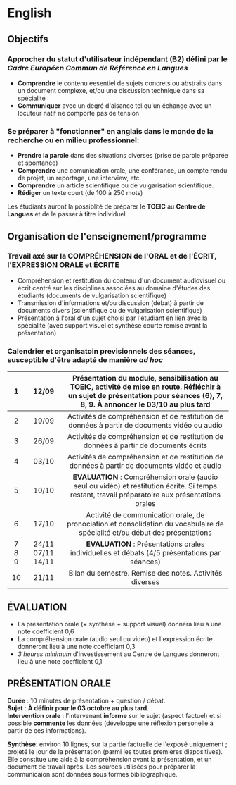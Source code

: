 # **English**
## **Objectifs**
### **Approcher du statut d'utilisateur indépendant** (B2) défini par le *Cadre Européen Commun de Référence en Langues*
- **Comprendre** le contenu eesentiel de sujets concrets ou abstraits dans un document complexe, et/ou une discussion technique dans sa spécialité
- **Communiquer** avec un degré d'aisance tel qu'un échange avec un locuteur natif ne comporte pas de tension
### **Se préparer à "fonctionner" en anglais dans le monde de la recherche ou en milieu professionnel:**
- **Prendre la parole** dans des situations diverses (prise de parole préparée et spontanée)
- **Comprendre** une comunication orale, une conférance, un compte rendu de projet, un reportage, une interview, etc.
- **Comprendre** un article scientifique ou de vulgarisation scientifique.
- **Rédiger** un texte court (de 100 à 250 mots)  

Les étudiants auront la possiblité de préparer le **TOEIC** au **Centre de Langues** et de le passer à titre individuel
## **Organisation de l'enseignement/programme**  
### **Travail axé sur la COMPRÉHENSION de l'ORAL et de l'ÉCRIT, l'EXPRESSION ORALE et ÉCRITE**

- Compréhension et restitution du contenu d'un document audiovisuel ou écrit centré sur les disciplines associées au domaine d'études des étudiants (documents de vulgarisation scientifique)
- Transmission d'informations et/ou discussion (débat) à partir de documents divers (scientifique ou de vulgarisation scientifique)
- Présentation à l'oral d'un sujet choisi par l'étudiant en lien avec la spécialité (avec support visuel et synthèse courte remise avant la présentation)  

### **Calendrier et organisatoin previsionnels des séances, susceptible d'être adapté de manière *ad hoc***  


| 1       | 12/09               | Présentation du module, sensibilisation au TOEIC, activité de mise en route. Réfléchir à un sujet de présentation pour séances (6), 7, 8, 9. À annoncer le 03/10 au plus tard |
| :-----: | :-----------------: | :---------------------------------------------------------------------------------------------------------------------------------------------------------------------------: |
| 2       | 19/09               | Activités de compréhension et de restitution de données à partir de documents vidéo ou audio                                                                                  |
| 3       | 26/09               | Activités de compréhension et de restitution de données à partir de documents écrits                                                                                          |
| 4       | 03/10               | Activités de compréhension et de restitution de données à partir de documents vidéo et audio                                                                                  |
| 5       | 10/10               | **EVALUATION** : Compréhension orale (audio seul ou vidéo) et restitution écrite. Si temps restant, travail préparatoire aux présentations orales                             |
| 6       | 17/10               | Activité de communication orale, de pronociation et consolidation du vocabulaire de spécialité et/ou début des présentations                                                  |
| 7  8  9 | 24/11  07/11  14/11 | **EVALUATION** : Présentations orales individuelles et débats (4/5 présentations par séances)                                                                                 |
| 10      | 21/11               | Bilan du semestre. Remise des notes. Activités diverses                                                                                                                       |
## ÉVALUATION
- La présentation orale (+ synthèse + support visuel) donnera lieu à une note coefficient 0,6
- La compréhension orale (audio seul ou vidéo) et l'expression écrite donneront lieu à une note coefficiant 0,3
- *3 heures minimum* d'investissement au Centre de Langues donneront lieu à une note coefficient 0,1

## PRÉSENTATION ORALE
**Durée** : 10 minutes de présentation + question / débat.  
**Sujet** : **À définir pour le 03 octobre au plus tard**.  
**Intervention orale** : l'intervenant **informe** sur le sujet (aspect factuel) et si possible **commente** les données (développe une réflexion personelle à partir de ces informations).

**Synthèse**: environ 10 lignes, sur la partie factuelle de l'exposé uniquement ; projeté le jour de la présentation (parmi les toutes premières diapositives). Elle constitue une aide à la compréhension avant la présentation, et un document de travail après. Les sources utilisées pour préparer la communicaion sont données sous formes bibliographique.